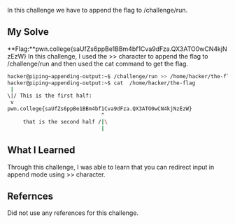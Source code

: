 In this challenge we have to append the flag to /challenge/run.
## My Solve

**Flag:**pwn.college{saUfZs6ppBe1BBm4bf1Cva9dFza.QX3ATO0wCN4kjNzEzW}
In this challenge, I used the >> character to append the flag to /challenge/run and then used the cat command to get the flag.
```bash
hacker@piping~appending-output:~$ /challenge/run >> /home/hacker/the-flag
hacker@piping~appending-output:~$ cat  /home/hacker/the-flag
 |
\|/ This is the first half:
 v
pwn.college{saUfZs6ppBe1BBm4bf1Cva9dFza.QX3ATO0wCN4kjNzEzW}
                              ^
     that is the second half /|\
                              |
```

## What I Learned
Through this challenge, I was able to learn that you can redirect input in append mode using >> character.
## Refernces
Did not use any references for this challenge.

